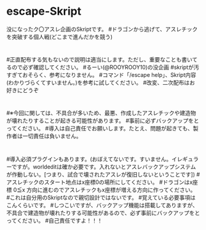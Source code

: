 # escape-Skript
没になったク〇アスレ企画のSkriptです。
#ドラゴンから逃げて、アスレチックを突破する個人戦(どこまで進んだかを競う)
#
#正直配布する気もないので説明は適当にします。ただし、重要なことも書いてるので必ず確認してください。
#るーい(@ROOYROOY10)の没企画
#skriptが汚すぎておそらく、参考になりません。
#コマンド「/escape help」、Skript内容(わかりづらくてすいません。)を参考に試してください。
#改変、二次配布はお好きにどうぞ
#
#※今回に関しては、不具合が多いため、最悪、作成したアスレチックや建造物が壊れたりすることが起きる可能性があります。
#事前に必ずバックアップをとってください。
#導入は自己責任でお願いします。たとえ、問題が起きても、製作者は一切責任は負いません。
#
#導入必須プラグインもあります。(おぼえてないです。すいません。イレギュラーですが。worldeditは確か必要です。入れないとアスレバックアップシステムが作動しない。[つまり、試合で壊されたアスレが復旧しないということです])
#アスレチックのスタート地点はx座標0の場所にしてください。
#ドラゴンはx座標 0≦x 方向に進むのでアスレチックもx座標が増える方向に作ってください。
#これは自分用のSkriptなので親切設計ではないです。
#覚えている必要事項はこんくらいです。
#しつこいですが、バックアップ機能は搭載してありますが、不具合で建造物が壊れたりする可能性があるので、必ず事前にバックアップをとってください。
#自己責任ですよ！！！
